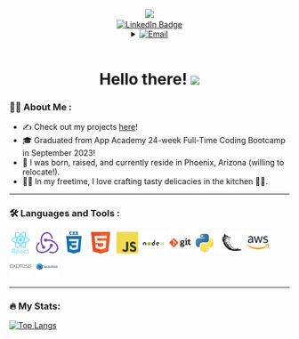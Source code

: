 <div id="header"align="center">
  <img src="https://media.giphy.com/media/YbXLZ6dymH758xSEbM/giphy.gif" width="100"/>
  <div id="badges">
    <a href="https://www.linkedin.com/in/bryant-stine/">
      <img src="https://img.shields.io/badge/LinkedIn-blue?style=for-the-badge&logo=linkedin&logoColor=white" alt="LinkedIn Badge"/>
    </a>
<details>
  <summary>
    <a href="mailto:bryantstine10@gmail.com">
      <img src="https://img.shields.io/badge/Email-blue?style=for-the-badge&logo=email&logoColor=white" alt="Email"/>
    </a>
    <span style="display:inline-block; width: 100%; align-items="center";">
    </span>
  </summary>
  bryantstine10@gmail.com
</details>
  </div>
<h1 id="wave" align="center">
  Hello there!
  <img src="https://media.giphy.com/media/hvRJCLFzcasrR4ia7z/giphy.gif" width="30px" align-items="center"/>
<!--   <img src="https://i.redd.it/23slx70fr67z.gif" width="30px" align-items="center"/>   -->
</h1>
</div>


### :man_technologist: About Me :

* ✍ Check out my projects [here](https://bryantstine.com/#work)!
* 🎓 Graduated from App Academy 24-week Full-Time Coding Bootcamp in September 2023!
* 🏡 I was born, raised, and currently reside in Phoenix, Arizona (willing to relocate!).
* 👨‍🍳 In my freetime, I love crafting tasty delicacies in the kitchen 🍨🍞.

--- 

### :hammer_and_wrench: Languages and Tools :
<div id ="badges">
  <img src="https://github.com/devicons/devicon/blob/master/icons/react/react-original-wordmark.svg" title="React" alt="React" width="40" height="40"/>&nbsp;
  <img src="https://github.com/devicons/devicon/blob/master/icons/redux/redux-original.svg" title="Redux" alt="Redux " width="40" height="40"/>&nbsp;
  <img src="https://github.com/devicons/devicon/blob/master/icons/css3/css3-plain-wordmark.svg"  title="CSS3" alt="CSS" width="40" height="40"/>&nbsp;
  <img src="https://github.com/devicons/devicon/blob/master/icons/html5/html5-original.svg" title="HTML5" alt="HTML" width="40" height="40"/>&nbsp;
  <img src="https://github.com/devicons/devicon/blob/master/icons/javascript/javascript-original.svg" title="JavaScript" alt="JavaScript" width="40" height="40"/>&nbsp;
  <img src="https://github.com/devicons/devicon/blob/master/icons/nodejs/nodejs-original-wordmark.svg" title="NodeJS" alt="NodeJS" width="40" height="40"/>&nbsp;
  <img src="https://github.com/devicons/devicon/blob/master/icons/git/git-original-wordmark.svg" title="Git" **alt="Git" width="40" height="40"/>
  <img src="https://github.com/devicons/devicon/blob/master/icons/python/python-original.svg" title="Python" alt="Python" width="40" height="40"/>&nbsp;
  <img src="https://github.com/devicons/devicon/blob/master/icons/flask/flask-original.svg" title="Flask" alt="Flask" width="40" height="40"/>&nbsp;
  <img src="https://github.com/devicons/devicon/blob/master/icons/amazonwebservices/amazonwebservices-original-wordmark.svg" title="AWS" alt="AWS" width="40" height="40"/>&nbsp;
  <img src="https://github.com/devicons/devicon/blob/master/icons/express/express-original-wordmark.svg" title="Express" alt="Express" width="40" height="40"/>&nbsp;
  <img src="https://github.com/devicons/devicon/blob/master/icons/sequelize/sequelize-original-wordmark.svg" title="Sequelize" alt="Sequelize" width="40" height="40"/>&nbsp;
</div>

---

### 🔥 My Stats:
[![Top Langs](https://github-readme-stats.vercel.app/api/top-langs/?username=ThatGuyNamedBry&layout=compact&theme=vision-friendly-dark)](https://github.com/anuraghazra/github-readme-stats)






<!--
**ThatGuyNamedBry/ThatGuyNamedBry** is a ✨ _special_ ✨ repository because its `README.md` (this file) appears on your GitHub profile.

Here are some ideas to get you started:

- 🔭 I’m currently working on ...
- 🌱 I’m currently learning ...
- 👯 I’m looking to collaborate on ...
- 🤔 I’m looking for help with ...
- 💬 Ask me about ...
- 📫 How to reach me: ...
- 😄 Pronouns: ...
- ⚡ Fun fact: ...
-->
